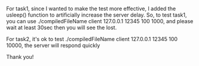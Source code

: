 For task1, since I wanted to make the test more effective, I added the usleep() function to artificially increase the server delay.
So, to test task1, you can use ./compiledFileName client 127.0.0.1 12345 100 1000, and please wait at least 30sec then you will see the lost.

For task2, it's ok to test ./compiledFileName client 127.0.0.1 12345 100 10000, the server will respond quickly

Thank you!
